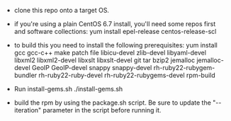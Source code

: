 - clone this repo onto a target OS.

- if you're using a plain CentOS 6.7 install, you'll need some repos first and software collections:
yum install epel-release centos-release-scl

- to build this you need to install the following prerequisites:
yum install gcc gcc-c++ make patch file libicu-devel zlib-devel libyaml-devel libxml2 libxml2-devel libxslt libxslt-devel git tar bzip2 jemalloc jemalloc-devel GeoIP GeoIP-devel snappy snappy-devel rh-ruby22-rubygem-bundler rh-ruby22-ruby-devel rh-ruby22-rubygems-devel rpm-build

- Run install-gems.sh
./install-gems.sh

- build the rpm by using the package.sh script. Be sure to update the "--iteration" parameter in the script before running it.
